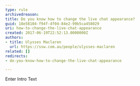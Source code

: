 ```yaml
---
type: rule
archivedreason: 
title: Do you know how to change the live chat appearance?
guid: 18e58104-f94f-4f04-84e2-99b5ca458029
uri: how-to-change-the-live-chat-appearance
created: 2017-06-19T22:52:13.0000000Z
authors:
- title: Ulysses Maclaren
  url: https://ssw.com.au/people/ulysses-maclaren
related: []
redirects:
- do-you-know-how-to-change-the-live-chat-appearance

---
```



Enter Intro Text
<br><excerpt class='endintro'></excerpt><br>



